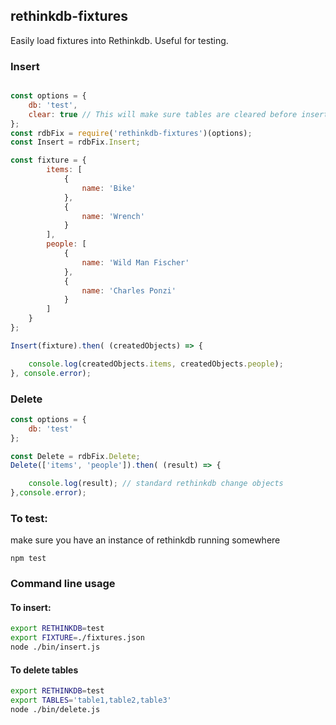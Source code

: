 ## rethinkdb-fixtures

Easily load fixtures into Rethinkdb. Useful for testing.

### Insert
```javascript

const options = {
    db: 'test',
    clear: true // This will make sure tables are cleared before inserting.
};
const rdbFix = require('rethinkdb-fixtures')(options);
const Insert = rdbFix.Insert;

const fixture = {
        items: [
            {
                name: 'Bike'
            },
            {
                name: 'Wrench'
            }
        ],
        people: [
            {
                name: 'Wild Man Fischer'
            },
            {
                name: 'Charles Ponzi'
            }
        ]
    }
};

Insert(fixture).then( (createdObjects) => {

    console.log(createdObjects.items, createdObjects.people);
}, console.error);
```

### Delete
```javascript
const options = {
    db: 'test'
};

const Delete = rdbFix.Delete;
Delete(['items', 'people']).then( (result) => {

    console.log(result); // standard rethinkdb change objects
},console.error);

```

### To test: 
make sure you have an instance of rethinkdb running somewhere
```
npm test
```

### Command line usage

#### To insert:
```sh
export RETHINKDB=test
export FIXTURE=./fixtures.json
node ./bin/insert.js
```
#### To delete tables
```sh
export RETHINKDB=test
export TABLES='table1,table2,table3'
node ./bin/delete.js
```
